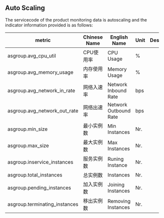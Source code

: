 ## Auto Scaling

The servicecode of the product monitoring data is autoscaling and the indicator information provided is as follows: 

metric | Chinese Name  | English Name |Unit | Description
---|--- |--- |--- |---
asgroup.avg_cpu_util| CPU使用率| CPU Usage |%| 
asgroup.avg_memory_usage | 内存使用率|Memory Usage|%|
asgroup.avg_network_in_rate|网络入速率|Network Inbound Rate|bps|
asgroup.avg_network_out_rate|网络出速率|Network Outbound Rate|bps|
asgroup.min_size|最小实例数|Min Instances|Nr.|
asgroup.max_size|最大实例数|Max Instances|Nr.|
asgroup.inservice_instances|服务实例数|Runing Instance|Nr.|
asgroup.total_instances|总实例数|Instances|Nr.|
asgroup.pending_instances|加入实例数|Joining  Instances|Nr.|
asgroup.terminating_instances|移出实例数|Removing Instances|Nr.|
